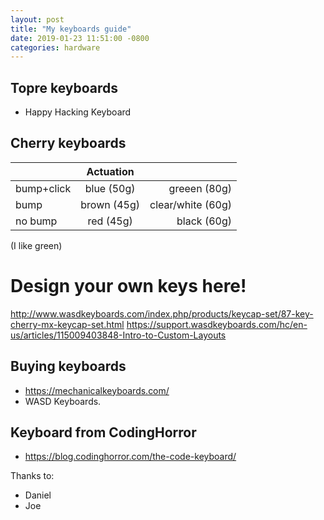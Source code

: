 ```yaml
---
layout: post
title: "My keyboards guide"
date: 2019-01-23 11:51:00 -0800
categories: hardware
---
```



## Topre keyboards

- Happy Hacking Keyboard 


## Cherry keyboards

| |      Actuation      |   |
|----------|:-------------:|------:|
| bump+click | blue (50g) | greeen (80g) |
| bump |    brown (45g)   | clear/white (60g) |
| no bump | red (45g) | black (60g) |


(I like green)

# Design your own keys here!
http://www.wasdkeyboards.com/index.php/products/keycap-set/87-key-cherry-mx-keycap-set.html
https://support.wasdkeyboards.com/hc/en-us/articles/115009403848-Intro-to-Custom-Layouts

## Buying keyboards

- https://mechanicalkeyboards.com/
- WASD Keyboards.

## Keyboard from CodingHorror

- https://blog.codinghorror.com/the-code-keyboard/

Thanks to:

- Daniel
- Joe
